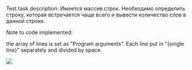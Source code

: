 Test task description:
Имеется массив строк. Необходимо определить строку, которая встречается чаще всего и вывести количество слов в данной строке.

Note to code implemented:

the array of lines is set as "Program arguments".
Each line put in "{single line}" separately and divided by space.

<img src=https://i.ibb.co/Bj37KGD/Image-2318.jpg>
